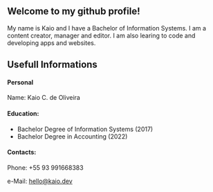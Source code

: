 
## Welcome to my github profile!
My name is Kaio and I have a Bachelor of Information Systems. I am a content creator, manager and editor. I am also learing to code and developing apps and websites.

Usefull Informations
-
#### Personal
Name: Kaio C. de Oliveira

#### Education:
- Bachelor Degree of Information Systems (2017)
- Bachelor Degree in Accounting (2022)

#### Contacts:
Phone: +55 93 991668383

e-Mail: hello@kaio.dev
